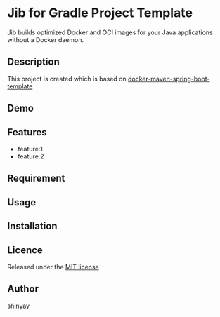 # Jib for Gradle Project Template

Jib builds optimized Docker and OCI images for your Java applications without a Docker daemon.

## Description
This project is created which is based on [docker-maven-spring-boot-template](https://github.com/shinyay/docker-maven-spring-boot-template)

## Demo

## Features

- feature:1
- feature:2

## Requirement

## Usage

## Installation

## Licence

Released under the [MIT license](https://gist.githubusercontent.com/shinyay/56e54ee4c0e22db8211e05e70a63247e/raw/44f0f4de510b4f2b918fad3c91e0845104092bff/LICENSE)

## Author

[shinyay](https://github.com/shinyay)
